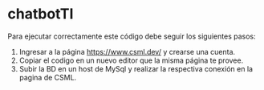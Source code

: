 # chatbotTI
Para ejecutar correctamente este código debe seguir los siguientes pasos:
1. Ingresar a la página https://www.csml.dev/ y crearse una cuenta.
2. Copiar el codigo en un nuevo editor que la misma página te provee.
3. Subir la BD en un host de MySql y realizar la respectiva conexión en la pagina de CSML.
